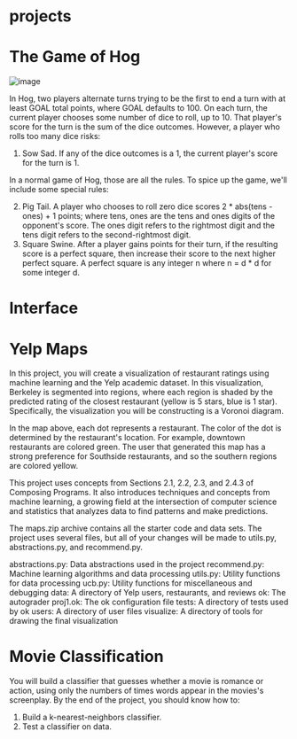 # projects
# The Game of Hog


![image](https://user-images.githubusercontent.com/115208621/209043601-c6de0510-3c0f-4521-a132-70f6e5f3214b.png)


In Hog, two players alternate turns trying to be the first to end a turn with at least GOAL total points, 
where GOAL defaults to 100. On each turn, the current player chooses some number of dice to roll, up to 10. 
That player's score for the turn is the sum of the dice outcomes. However, a player who rolls too many dice risks:

1. Sow Sad. If any of the dice outcomes is a 1, the current player's score for the turn is 1.

In a normal game of Hog, those are all the rules. To spice up the game, we'll include some special rules:

2. Pig Tail. A player who chooses to roll zero dice scores 2 * abs(tens - ones) + 1 points; where tens, 
ones are the tens and ones digits of the opponent's score. The ones digit refers to the rightmost digit 
and the tens digit refers to the second-rightmost digit.
3. Square Swine. After a player gains points for their turn, if the resulting score is a perfect square, 
then increase their score to the next higher perfect square. 
A perfect square is any integer n where n = d * d for some integer d.



# Interface












# Yelp Maps
In this project, you will create a visualization of restaurant ratings using machine learning and the Yelp academic dataset. 
In this visualization, Berkeley is segmented into regions, where each region is shaded by the predicted rating of the closest restaurant 
(yellow is 5 stars, blue is 1 star). Specifically, the visualization you will be constructing is a Voronoi diagram.

In the map above, each dot represents a restaurant. The color of the dot is determined by the restaurant's location. 
For example, downtown restaurants are colored green. The user that generated this map has a strong preference for Southside restaurants, 
and so the southern regions are colored yellow.

This project uses concepts from Sections 2.1, 2.2, 2.3, and 2.4.3 of Composing Programs. 
It also introduces techniques and concepts from machine learning, a growing field at the intersection of 
computer science and statistics that analyzes data to find patterns and make predictions.

The maps.zip archive contains all the starter code and data sets. 
The project uses several files, but all of your changes will be made to utils.py, abstractions.py, and recommend.py.

abstractions.py: Data abstractions used in the project
recommend.py: Machine learning algorithms and data processing
utils.py: Utility functions for data processing
ucb.py: Utility functions for miscellaneous and debugging
data: A directory of Yelp users, restaurants, and reviews
ok: The autograder
proj1.ok: The ok configuration file
tests: A directory of tests used by ok
users: A directory of user files
visualize: A directory of tools for drawing the final visualization



# Movie Classification
You will build a classifier that guesses whether a movie is romance or action, using only the numbers of times words appear in the movies's screenplay. 
By the end of the project, you should know how to:

1. Build a k-nearest-neighbors classifier.
2. Test a classifier on data.
